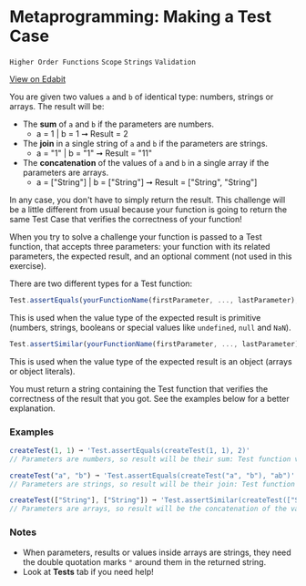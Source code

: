# Metaprogramming: Making a Test Case

`Higher Order Functions` `Scope` `Strings` `Validation`

[View on Edabit](https://edabit.com/challenge/9tJ97HK3c4Koy3KsF)

You are given two values `a` and `b` of identical type: numbers, strings or arrays. The result will be:

- The **sum** of `a` and `b` if the parameters are numbers.
  - a = 1 | b = 1 ➞ Result = 2
- The **join** in a single string of `a` and `b` if the parameters are strings.
  - a = "1" | b = "1" ➞ Result = "11"
- The **concatenation** of the values of `a` and `b` in a single array if the parameters are arrays.
  - a = ["String"] | b = ["String"] ➞ Result = ["String", "String"]

In any case, you don't have to simply return the result. This challenge will be a little different from usual because your function is going to return the same Test Case that verifies the correctness of your function!

When you try to solve a challenge your function is passed to a Test function, that accepts three parameters: your function with its related parameters, the expected result, and an optional comment (not used in this exercise).

There are two different types for a Test function:

```js
Test.assertEquals(yourFunctionName(firstParameter, ..., lastParameter), result)
```

This is used when the value type of the expected result is primitive (numbers, strings, booleans or special values like `undefined`, `null` and `NaN`).

```js
Test.assertSimilar(yourFunctionName(firstParameter, ..., lastParameter), result)
```

This is used when the value type of the expected result is an object (arrays or object literals).

You must return a string containing the Test function that verifies the correctness of the result that you got. See the examples below for a better explanation.

### Examples

```js
createTest(1, 1) ➞ 'Test.assertEquals(createTest(1, 1), 2)'
// Parameters are numbers, so result will be their sum: Test function verifies equality.

createTest("a", "b") ➞ 'Test.assertEquals(createTest("a", "b"), "ab")'
// Parameters are strings, so result will be their join: Test function verifies equality.

createTest(["String"], ["String"]) ➞ 'Test.assertSimilar(createTest(["String"], ["String"]), ["String", "String"])'
// Parameters are arrays, so result will be the concatenation of the values inside the arrays: Test function verifies similarity.
```

### Notes

- When parameters, results or values inside arrays are strings, they need the double quotation marks `"` around them in the returned string.
- Look at **Tests** tab if you need help!
